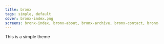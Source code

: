 ```yaml
---
title: bronx 
tags: simple, default
cover: bronx-index.png
screens: bronx-index, bronx-about, bronx-archive, bronx-contact, bronx-index
---
```


This is a simple theme
